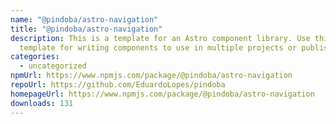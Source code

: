```yaml
---
name: "@pindoba/astro-navigation"
title: "@pindoba/astro-navigation"
description: This is a template for an Astro component library. Use this
  template for writing components to use in multiple projects or publish to NPM.
categories:
  - uncategorized
npmUrl: https://www.npmjs.com/package/@pindoba/astro-navigation
repoUrl: https://github.com/EduardoLopes/pindoba
homepageUrl: https://www.npmjs.com/package/@pindoba/astro-navigation
downloads: 131
---
```

